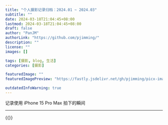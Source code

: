```yaml
---
title: "个人摄影记录归档：2024.01 ~ 2024.03"
subtitle: ""
date: 2024-03-18T21:04:45+08:00
lastmod: 2024-03-18T21:04:45+08:00
draft: false
author: "PanJM"
authorLink: "https://github.com/pjimming/"
description: ""
license: ""
images: []

tags: [摄影, blog, 生活]
categories: [摄影]

featuredImage: ""
featuredImagePreview: "https://fastly.jsdelivr.net/gh/pjimming/picx-images-hosting@master/20240318/img.es9ntzwob.webp"

outdatedInfoWarning: true
---
```


记录使用 iPhone 15 Pro Max 拍下的瞬间

<!--more-->

---

{{<bilibili BV1o2421N7zc>}}
